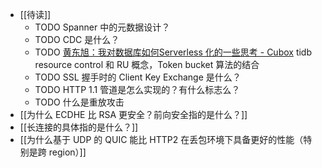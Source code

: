 - [[待读]]
	- TODO Spanner 中的元数据设计？
	- TODO CDC 是什么？
	- TODO [黄东旭：我对数据库如何Serverless 化的一些思考 - Cubox](https://cubox.pro/my/card?id=ff808081895ed2810189861c598b0527) tidb resource control 和 RU 概念，Token bucket 算法的结合
	- TODO SSL 握手时的 Client Key Exchange 是什么？
	- TODO HTTP 1.1 管道是怎么实现的？有什么标志么？
	- TODO 什么是重放攻击
- [[为什么 ECDHE 比 RSA 更安全？前向安全指的是什么？]]
- [[长连接的具体指的是什么？]]
- [[为什么基于 UDP 的 QUIC 能比 HTTP2 在丢包环境下具备更好的性能（特别是跨 region）]]